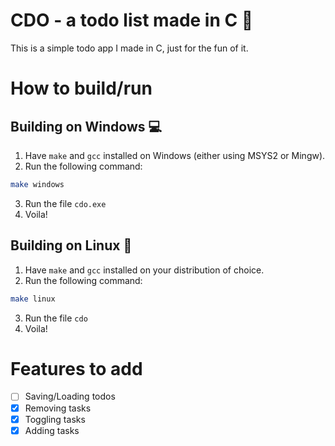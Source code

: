 # CDO - a todo list made in C 🔵

This is a simple todo app I made in C, just for the fun of it.

# How to build/run

## Building on Windows 💻
1. Have `make` and `gcc` installed on Windows (either using MSYS2 or Mingw).
2. Run the following command:
```bash
make windows
```
3. Run the file `cdo.exe`
4. Voila!

## Building on Linux 🐧
1. Have `make` and `gcc` installed on your distribution of choice.
2. Run the following command:
```bash
make linux
```
3. Run the file `cdo`
4. Voila!

# Features to add

- [ ] Saving/Loading todos
- [x] Removing tasks
- [x] Toggling tasks
- [x] Adding tasks
